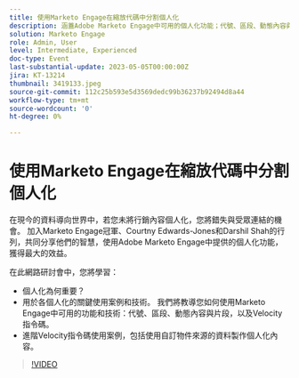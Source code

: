 ```yaml
---
title: 使用Marketo Engage在縮放代碼中分割個人化
description: 涵蓋Adobe Marketo Engage中可用的個人化功能；代號、區段、動態內容與片段，以及Velocity指令碼。  進階Velocity指令碼使用案例，包括使用自訂物件來源的資料製作個人化內容。
solution: Marketo Engage
role: Admin, User
level: Intermediate, Experienced
doc-type: Event
last-substantial-update: 2023-05-05T00:00:00Z
jira: KT-13214
thumbnail: 3419133.jpeg
source-git-commit: 112c25b593e5d3569dedc99b36237b92494d8a44
workflow-type: tm+mt
source-wordcount: '0'
ht-degree: 0%

---
```



# 使用Marketo Engage在縮放代碼中分割個人化

在現今的資料導向世界中，若您未將行銷內容個人化，您將錯失與受眾連結的機會。 加入Marketo Engage冠軍、Courtny Edwards-Jones和Darshil Shah的行列，共同分享他們的智慧，使用Adobe Marketo Engage中提供的個人化功能，獲得最大的效益。

在此網路研討會中，您將學習：

* 個人化為何重要？
* 用於各個人化的關鍵使用案例和技術。 我們將教導您如何使用Marketo Engage中可用的功能和技術：代號、區段、動態內容與片段，以及Velocity指令碼。
* 進階Velocity指令碼使用案例，包括使用自訂物件來源的資料製作個人化內容。

>[!VIDEO](https://video.tv.adobe.com/v/3419133/?learn=on)
